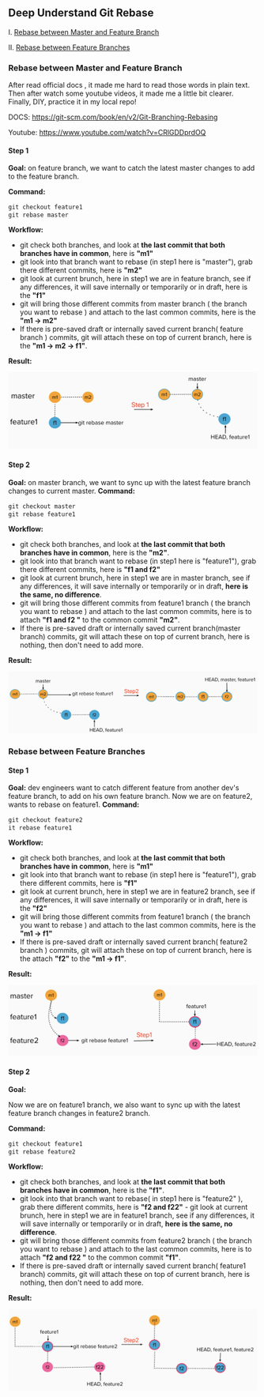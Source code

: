 ## Deep Understand Git Rebase

I. [Rebase between Master and Feature Branch](#master-feature)

II. [Rebase between Feature Branches](#feature-feature)

<div id="master-feature"/>

### Rebase between Master and Feature Branch

After read official docs , it made me hard to read those words in plain text. Then after watch some youtube videos, it made me a little bit clearer. Finally, DIY, practice it in my local repo!

DOCS: https://git-scm.com/book/en/v2/Git-Branching-Rebasing

Youtube: https://www.youtube.com/watch?v=CRlGDDprdOQ

#### **Step 1**

**Goal:**
on feature branch, we want to catch the latest master changes to add to the feature branch.

**Command:**

```
git checkout feature1
git rebase master
```

**Workflow:**

- git check both branches, and look at **the last commit that both branches have in common**, here is **"m1"**
- git look into that branch want to rebase (in step1 here is "master"), grab there different commits, here is **"m2"**
- git look at current brunch, here in step1 we are in feature branch, see if any differences, it will save internally or temporarily or in draft, here is the **"f1"**
- git will bring those different commits from master branch ( the branch you want to rebase ) and attach to the last common commits, here is the **"m1 -> m2"**
- If there is pre-saved draft or internally saved current branch( feature branch ) commits, git will attach these on top of current branch, here is the **"m1 -> m2 -> f1"**.

**Result:**

![image](../assets/step1-1.png ":size=792x245")

#### **Step 2**

**Goal:**
on master branch, we want to sync up with the latest feature branch changes to current master.
**Command:**

```
git checkout master
git rebase feature1
```

**Workflow:**

- git check both branches, and look at **the last commit that both branches have in common**, here is the **"m2"**.
- git look into that branch want to rebase (in step1 here is "feature1"), grab there different commits, here is **"f1 and f2"**
- git look at current brunch, here in step1 we are in master branch, see if any differences, it will save internally or temporarily or in draft, **here is the same, no difference**.
- git will bring those different commits from feature1 branch ( the branch you want to rebase ) and attach to the last common commits, here is to attach **"f1 and f2 "** to the common commit **"m2"**.
- If there is pre-saved draft or internally saved current branch(master branch) commits, git will attach these on top of current branch, here is nothing, then don't need to add more.

**Result:**

![image](../assets/step2-1.png ":size=905x227")

<div id="feature-feature" />

### Rebase between Feature Branches

#### **Step 1**

**Goal:**
dev engineers want to catch different feature from another dev's feature branch, to add on his own feature branch. Now we are on feature2, wants to rebase on feature1.
**Command:**

```
git checkout feature2
it rebase feature1
```

**Workflow:**

- git check both branches, and look at **the last commit that both branches have in common**, here is **"m1"**
- git look into that branch want to rebase (in step1 here is "feature1"), grab there different commits, here is **"f1"**
- git look at current brunch, here in step1 we are in feature2 branch, see if any differences, it will save internally or temporarily or in draft, here is the **"f2"**
- git will bring those different commits from feature1 branch ( the branch you want to rebase ) and attach to the last common commits, here is the **"m1 -> f1"**
- If there is pre-saved draft or internally saved current branch( feature2 branch ) commits, git will attach these on top of current branch, here is the attach **"f2"** to the **"m1 -> f1"**.

**Result:**

![image](../assets/step1-2.png ":size=792x227")

#### **Step 2**

**Goal:**

Now we are on feature1 branch, we also want to sync up with the latest feature branch changes in feature2 branch.

**Command:**

```
git checkout feature1
git rebase feature2
```

**Workflow:**

- git check both branches, and look at **the last commit that both branches have in common**, here is the **"f1"**.
- git look into that branch want to rebase( in step1 here is "feature2" ), grab there different commits, here is **"f2 and f22"** - git look at current brunch, here in step1 we are in feature1 branch, see if any differences, it will save internally or temporarily or in draft, **here is the same, no difference**.
- git will bring those different commits from feature2 branch ( the branch you want to rebase ) and attach to the last common commits, here is to attach **"f2 and f22 "** to the common commit **"f1"**.
- If there is pre-saved draft or internally saved current branch( feature1 branch) commits, git will attach these on top of current branch, here is nothing, then don't need to add more.

**Result:**

![image](../assets/step2-2.png ":size=905x296")
